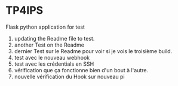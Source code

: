 # TP4IPS
Flask python application for test 


1. updating the Readme file to test.
2. another Test  on the Readme
3. dernier Test sur le Readme pour voir si je vois le troisième build.
4. test avec le nouveau webhook
5. test avec les crédentials en SSH
6. vérification que ça fonctionne bien d'un bout à l'autre.
7. nouvelle vérification du Hook sur nouveau pi
